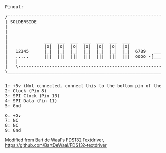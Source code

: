 <pre>
Pinout:

/¯¯¯¯¯¯¯¯¯¯¯¯¯¯¯¯¯¯¯¯¯¯¯¯¯¯¯¯¯¯¯¯¯¯¯¯¯¯¯¯¯¯¯¯¯¯¯¯¯¯¯¯¯¯¯¯¯¯¯¯¯¯¯¯¯¯¯¯¯¯\
| SOLDERSIDE                                                           |
|                                                                      |
|                                                                      |
|                                                                      |
|              ___  ___  ___  ___  ___  ___  ___                       |
|              |o|  |o|  |o|  |o|  |o|  |o|  |o|                       |
|   12345      |_|  |_|  |_|  |_|  |_|  |_|  |_|  6789   ____    __    |
|   .....      |||  |||  |||  |||  |||  |||  |||  oooo -[____]- |o |≡  |
|   |                                                            ¯¯ |  |
|   \---------------------------------------------------------------/  |
\______________________________________________________________________/


1: +5v (Not connected, connect this to the bottom pin of the 7805
2: Clock (Pin 8)
3: SPI Clock (Pin 13)
4: SPI Data (Pin 11)
5: Gnd

6: +5v
7: NC
8: NC
9: Gnd
</pre>

Modified from Bart de Waal's FDS132 Textdriver, https://github.com/BartDeWaal/FDS132-textdriver
